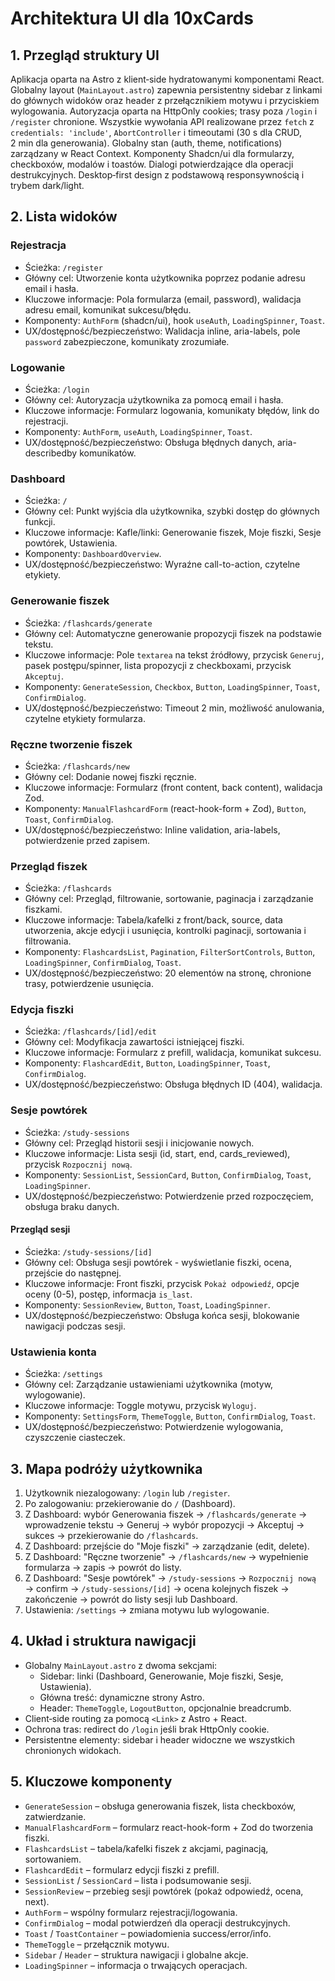 # Architektura UI dla 10xCards

## 1. Przegląd struktury UI
Aplikacja oparta na Astro z klient‑side hydratowanymi komponentami React. Globalny layout (`MainLayout.astro`) zapewnia persistentny sidebar z linkami do głównych widoków oraz header z przełącznikiem motywu i przyciskiem wylogowania. Autoryzacja oparta na HttpOnly cookies; trasy poza `/login` i `/register` chronione. Wszystkie wywołania API realizowane przez `fetch` z `credentials: 'include'`, `AbortController` i timeoutami (30 s dla CRUD, 2 min dla generowania). Globalny stan (auth, theme, notifications) zarządzany w React Context. Komponenty Shadcn/ui dla formularzy, checkboxów, modalów i toastów. Dialogi potwierdzające dla operacji destrukcyjnych. Desktop‑first design z podstawową responsywnością i trybem dark/light.

## 2. Lista widoków

### Rejestracja
- Ścieżka: `/register`
- Główny cel: Utworzenie konta użytkownika poprzez podanie adresu email i hasła.
- Kluczowe informacje: Pola formularza (email, password), walidacja adresu email, komunikat sukcesu/błędu.
- Komponenty: `AuthForm` (shadcn/ui), hook `useAuth`, `LoadingSpinner`, `Toast`.
- UX/dostępność/bezpieczeństwo: Walidacja inline, aria-labels, pole `password` zabezpieczone, komunikaty zrozumiałe.

### Logowanie
- Ścieżka: `/login`
- Główny cel: Autoryzacja użytkownika za pomocą email i hasła.
- Kluczowe informacje: Formularz logowania, komunikaty błędów, link do rejestracji.
- Komponenty: `AuthForm`, `useAuth`, `LoadingSpinner`, `Toast`.
- UX/dostępność/bezpieczeństwo: Obsługa błędnych danych, aria-describedby komunikatów.

### Dashboard
- Ścieżka: `/`
- Główny cel: Punkt wyjścia dla użytkownika, szybki dostęp do głównych funkcji.
- Kluczowe informacje: Kafle/linki: Generowanie fiszek, Moje fiszki, Sesje powtórek, Ustawienia.
- Komponenty: `DashboardOverview`.
- UX/dostępność/bezpieczeństwo: Wyraźne call-to-action, czytelne etykiety.

### Generowanie fiszek
- Ścieżka: `/flashcards/generate`
- Główny cel: Automatyczne generowanie propozycji fiszek na podstawie tekstu.
- Kluczowe informacje: Pole `textarea` na tekst źródłowy, przycisk `Generuj`, pasek postępu/spinner, lista propozycji z checkboxami, przycisk `Akceptuj`.
- Komponenty: `GenerateSession`, `Checkbox`, `Button`, `LoadingSpinner`, `Toast`, `ConfirmDialog`.
- UX/dostępność/bezpieczeństwo: Timeout 2 min, możliwość anulowania, czytelne etykiety formularza.

### Ręczne tworzenie fiszek
- Ścieżka: `/flashcards/new`
- Główny cel: Dodanie nowej fiszki ręcznie.
- Kluczowe informacje: Formularz (front content, back content), walidacja Zod.
- Komponenty: `ManualFlashcardForm` (react-hook-form + Zod), `Button`, `Toast`, `ConfirmDialog`.
- UX/dostępność/bezpieczeństwo: Inline validation, aria-labels, potwierdzenie przed zapisem.

### Przegląd fiszek
- Ścieżka: `/flashcards`
- Główny cel: Przegląd, filtrowanie, sortowanie, paginacja i zarządzanie fiszkami.
- Kluczowe informacje: Tabela/kafelki z front/back, source, data utworzenia, akcje edycji i usunięcia, kontrolki paginacji, sortowania i filtrowania.
- Komponenty: `FlashcardsList`, `Pagination`, `FilterSortControls`, `Button`, `LoadingSpinner`, `ConfirmDialog`, `Toast`.
- UX/dostępność/bezpieczeństwo: 20 elementów na stronę, chronione trasy, potwierdzenie usunięcia.

### Edycja fiszki
- Ścieżka: `/flashcards/[id]/edit`
- Główny cel: Modyfikacja zawartości istniejącej fiszki.
- Kluczowe informacje: Formularz z prefill, walidacja, komunikat sukcesu.
- Komponenty: `FlashcardEdit`, `Button`, `LoadingSpinner`, `Toast`, `ConfirmDialog`.
- UX/dostępność/bezpieczeństwo: Obsługa błędnych ID (404), walidacja.

### Sesje powtórek
- Ścieżka: `/study-sessions`
- Główny cel: Przegląd historii sesji i inicjowanie nowych.
- Kluczowe informacje: Lista sesji (id, start, end, cards_reviewed), przycisk `Rozpocznij nową`.
- Komponenty: `SessionList`, `SessionCard`, `Button`, `ConfirmDialog`, `Toast`, `LoadingSpinner`.
- UX/dostępność/bezpieczeństwo: Potwierdzenie przed rozpoczęciem, obsługa braku danych.

#### Przegląd sesji
- Ścieżka: `/study-sessions/[id]`
- Główny cel: Obsługa sesji powtórek - wyświetlanie fiszki, ocena, przejście do następnej.
- Kluczowe informacje: Front fiszki, przycisk `Pokaż odpowiedź`, opcje oceny (0-5), postęp, informacja `is_last`.
- Komponenty: `SessionReview`, `Button`, `Toast`, `LoadingSpinner`.
- UX/dostępność/bezpieczeństwo: Obsługa końca sesji, blokowanie nawigacji podczas sesji.

### Ustawienia konta
- Ścieżka: `/settings`
- Główny cel: Zarządzanie ustawieniami użytkownika (motyw, wylogowanie).
- Kluczowe informacje: Toggle motywu, przycisk `Wyloguj`.
- Komponenty: `SettingsForm`, `ThemeToggle`, `Button`, `ConfirmDialog`, `Toast`.
- UX/dostępność/bezpieczeństwo: Potwierdzenie wylogowania, czyszczenie ciasteczek.

## 3. Mapa podróży użytkownika
1. Użytkownik niezalogowany: `/login` lub `/register`.
2. Po zalogowaniu: przekierowanie do `/` (Dashboard).
3. Z Dashboard: wybór Generowania fiszek → `/flashcards/generate` → wprowadzenie tekstu → Generuj → wybór propozycji → Akceptuj → sukces → przekierowanie do `/flashcards`.
4. Z Dashboard: przejście do "Moje fiszki" → zarządzanie (edit, delete).
5. Z Dashboard: "Ręczne tworzenie" → `/flashcards/new` → wypełnienie formularza → zapis → powrót do listy.
6. Z Dashboard: "Sesje powtórek" → `/study-sessions` → `Rozpocznij nową` → confirm → `/study-sessions/[id]` → ocena kolejnych fiszek → zakończenie → powrót do listy sesji lub Dashboard.
7. Ustawienia: `/settings` → zmiana motywu lub wylogowanie.

## 4. Układ i struktura nawigacji
- Globalny `MainLayout.astro` z dwoma sekcjami:
  - Sidebar: linki (Dashboard, Generowanie, Moje fiszki, Sesje, Ustawienia).
  - Główna treść: dynamiczne strony Astro.
  - Header: `ThemeToggle`, `LogoutButton`, opcjonalnie breadcrumb.
- Client‑side routing za pomocą `<Link>` z Astro + React.
- Ochrona tras: redirect do `/login` jeśli brak HttpOnly cookie.
- Persistentne elementy: sidebar i header widoczne we wszystkich chronionych widokach.

## 5. Kluczowe komponenty
- `GenerateSession` – obsługa generowania fiszek, lista checkboxów, zatwierdzanie.
- `ManualFlashcardForm` – formularz react-hook-form + Zod do tworzenia fiszki.
- `FlashcardsList` – tabela/kafelki fiszek z akcjami, paginacją, sortowaniem.
- `FlashcardEdit` – formularz edycji fiszki z prefill.
- `SessionList` / `SessionCard` – lista i podsumowanie sesji.
- `SessionReview` – przebieg sesji powtórek (pokaż odpowiedź, ocena, next).
- `AuthForm` – wspólny formularz rejestracji/logowania.
- `ConfirmDialog` – modal potwierdzeń dla operacji destrukcyjnych.
- `Toast` / `ToastContainer` – powiadomienia success/error/info.
- `ThemeToggle` – przełącznik motywu.
- `Sidebar` / `Header` – struktura nawigacji i globalne akcje.
- `LoadingSpinner` – informacja o trwających operacjach. 